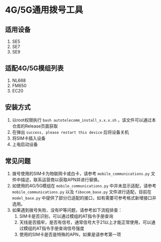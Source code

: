
# 4G/5G通用拨号工具

## 适用设备

1. SE5
2. SE7
3. SE9

## 适配4G/5G模组列表

1. NL668
2. FM650
3. EC20

## 安装方式

1. 以root权限执行 `bash autotelecomm_install_x.x.x.sh` ，该文件可以通过本仓库的Release页面获取
2. 在弹出 `success, please restart this device` 后将设备关机
3. 将SIM卡插入设备
4. 上电启动设备

## 常见问题

1. 拨号使用的SIM卡为物联网卡或白卡，请参考 `mobile_communications.py` 文件中描述，联系运营商以获取APN并进行替换。
2. 如使用的4G/5G模组在 `mobile_communications.py` 中并未显示适配，请参考 `mobile_communications.py` 以及 `fibocom_base.py` 文件进行适配，目前在 `model_base.py` 中提供了部分已适配的接口，如有需要可参考格式新增接口并选用。
3. 如果遇到拨号失败、没有IP等问题，请参考如下流程排查：
    1. SIM卡是否识别，可以通过模组的AT指令手册查询
    2. 天线是否插牢，是否有信号，通常信号大于21以上才能正常使用，可以通过模组的AT指令手册查询信号强度
    3. 使用的SIM卡是否是特殊的APN，如果是请参考第一项
